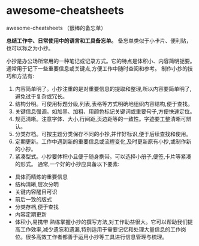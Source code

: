 # awesome-cheatsheets
awesome-cheatsheets （很棒的备忘单）

**总结工作中、日常使用中的语言和工具备忘单。** 备忘单类似于小卡片、便利贴，也可以称之为小抄。

小抄是办公场所常用的一种笔记或记录方式。它的特点是体积小、内容简明扼要。通常用于记下一些重要信息或关键点,方便工作中随时查阅和参考。
制作小抄的技巧和方法有:
1. 内容简单明了。小抄注重的是对重要信息的提取和整理,所以内容要简单明了,避免过于复杂或冗长。
2. 结构分明。可使用标题分级,列表,表格等方式明确地组织内容结构,便于查找。
3. 关键信息强调。如加黑、加粗、用颜色标记关键词或重要句子,方便快速定位。
4. 规范清晰。注意字体、大小,行间距,页边距等的一致性。字迹要工整清晰可辨认。
5. 分类存档。可按主题分类保存不同的小抄,并作好标识,便于后续查找和使用。
6. 定期更新。工作中遇到新的重要信息或流程变化,及时更新原有小抄,或制作新的小抄。
7. 紧凑型式。小抄要体积小且便于随身携带。可以选择小册子,便签,卡片等紧凑的形式。
通常,一个好的小抄应具备以下要素:
- 具体而精炼的重要信息
- 结构清晰,层次分明
- 关键内容醒目可识
- 前后一致的版式
- 分类存档,便于查找
- 内容定期更新
- 体积小,易携带
熟练掌握小抄的撰写方法,对工作助益很大。它可以帮助我们提高工作效率,减少遗忘和遗漏,特别适用于需要记忆和处理大量信息的工作岗位。很多高效工作者都善于运用小抄等工具进行信息管理与梳理。
